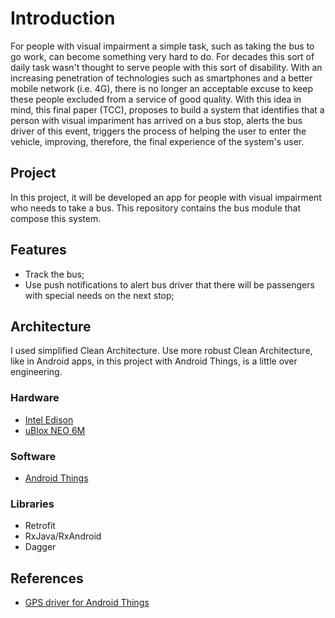 # Introduction

For people with visual impairment a simple task, such as taking the bus to go work, can become something very hard to do. For decades this sort of daily task wasn't thought to serve people with this sort of disability. With an increasing penetration of technologies such as smartphones and a better mobile network (i.e. 4G), there is no longer an acceptable excuse to keep these people excluded from a service of good quality. With this idea in mind, this final paper (TCC), proposes to build a system that identifies that a person with visual impariment has arrived on a bus stop, alerts the bus driver of this event, triggers the process of helping the user to enter the vehicle, improving, therefore, the final experience of the system's user.

## Project

In this project, it will be developed an app for people with visual impairment who needs to take a bus. 
This repository contains the bus module that compose this system.

## Features

- Track the bus;
- Use push notifications to alert bus driver that there will be passengers with special needs on the next stop;

## Architecture

I used simplified Clean Architecture. Use more robust Clean Architecture, like in Android apps, in this project with Android Things, is a little over engineering. 

### Hardware

- [Intel Edison](https://software.intel.com/en-us/iot/hardware/edison)
- [uBlox NEO 6M](https://www.u-blox.com/en/product/neo-6-series)

### Software

- [Android Things](https://developer.android.com/things/index.html)

### Libraries

- Retrofit
- RxJava/RxAndroid
- Dagger

## References

- [GPS driver for Android Things](https://github.com/androidthings/contrib-drivers/tree/master/gps)
